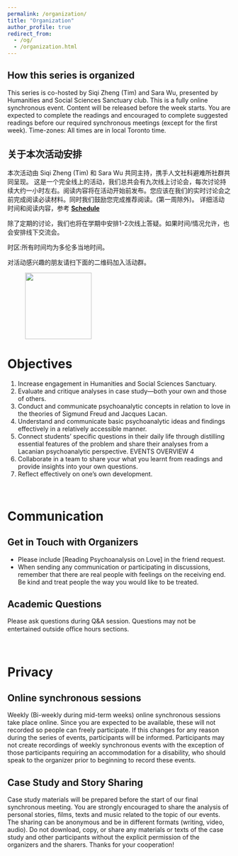 ```yaml
---
permalink: /organization/
title: "Organization"
author_profile: true
redirect_from: 
  - /og/
  - /organization.html
---
```


How this series is organized
------

This series is co-hosted by Siqi Zheng (Tim) and Sara Wu, presented by Humanities and Social Sciences Sanctuary club.
This is a fully online synchronous event. Content will be released before the week starts. You are expected to complete the readings and encouraged to complete suggested readings before our required synchronous meetings (except for the first week).
Time-zones: All times are in local Toronto time.


关于本次活动安排
------
本次活动由 Siqi Zheng (Tim) 和 Sara Wu 共同主持，携手人文社科避难所社群共同呈现。 
这是一个完全线上的活动，我们总共会有九次线上讨论会，每次讨论持续大约一小时左右。阅读内容将在活动开始前发布。您应该在我们的实时讨论会之前完成阅读必读材料。同时我们鼓励您完成推荐阅读。(第一周除外)。 详细活动时间和阅读内容，参考
**[Schedule](https://sarawu7777.github.io/hsss.github.io/schedule/)**

除了定期的讨论，我们也将在学期中安排1-2次线上答疑。如果时间/情况允许，也会安排线下交流会。

时区:所有时间均为多伦多当地时间。

对活动感兴趣的朋友请扫下面的二维码加入活动群。

<figure>
  <img src="/hsss.github.io/images/QR_code.jpg" alt="" width="150">
</figure>


Objectives
======

1. Increase engagement in Humanities and Social Sciences Sanctuary.
2. Evaluate and critique analyses in case study—both your own and those of others.
3. Conduct and communicate psychoanalytic concepts in relation to love in the theories of Sigmund Freud
and Jacques Lacan.
4. Understand and communicate basic psychoanalytic ideas and findings effectively in a relatively accessible
manner.
5. Connect students’ specific questions in their daily life through distilling essential features of the problem
and share their analyses from a Lacanian psychoanalytic perspective.
EVENTS OVERVIEW 4
6. Collaborate in a team to share your what you learnt from readings and provide insights into your own questions.
7. Reflect effectively on one’s own development.

<br>

Communication 
======

Get in Touch with Organizers
------
* Please include [Reading Psychoanalysis on Love] in the friend request.
* When sending any communication or participating in discussions, remember that there are real people with feelings on the receiving end. Be kind and treat people the way you would like to be treated.

Academic Questions
------
Please ask questions during Q&A session. 
Questions may not be entertained outside oﬀice hours sections.

<br>

Privacy
======

Online synchronous sessions
------

Weekly (Bi-weekly during mid-term weeks) online synchronous sessions take place online. Since you are expected to be available, these will not recorded so people can freely participate. If this changes for any reason during the series of events, participants will be informed.
Participants may not create recordings of weekly synchronous events with the exception of those participants requiring an accommodation for a disability, who should speak to the organizer prior to beginning to record these events.

Case Study and Story Sharing
-------

Case study materials will be prepared before the start of our final synchronous meeting. You are strongly encouraged to share the analysis of personal stories, films, texts and music related to the topic of our events. The sharing can be anonymous and be in different formats (writing, video, audio).
Do not download, copy, or share any materials or texts of the case study and other participants without the explicit permission of the organizers and the sharers. Thanks for your cooperation!